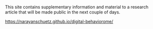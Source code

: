 This site contains supplementary information and material to a research article that will be made public in the next couple of days.

https://narayanschuetz.github.io/digital-behaviorome/

